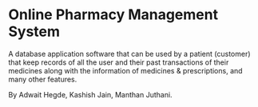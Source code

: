 # Online Pharmacy Management System
   A database application software that can be used by a patient (customer) that keep records of all the user and their past transactions of their medicines along with the information of medicines & prescriptions, and many other features.

By 
Adwait Hegde,
Kashish Jain,
Manthan Juthani.

